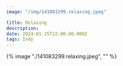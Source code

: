 ```yaml
---
image: "/img/141083299.relaxing.jpeg"

title: Relaxing
description: 
date: 2024-01-25T22:00:00.000Z
tags: Indy
---
```

{% image "./141083299.relaxing.jpeg", "" %}